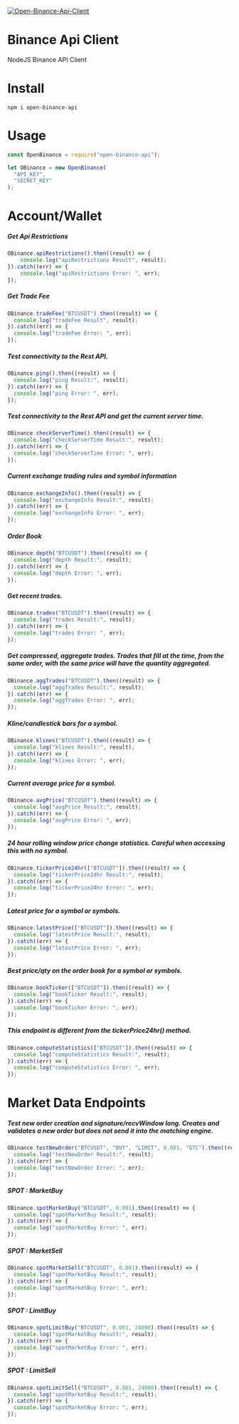 [
![Open-Binance-Api-Client](https://imageup.ru/img158/4220287/open-binance-api.png "Open-Binance-Api-Client")](https://github.com/naturalcod/open-node-binance-api "Open-Binance-Api-Client")

# Binance Api Client
NodeJS Binance API Client
# Install
`npm i open-binance-api`

# Usage

```javascript
const OpenBinance = require("open-binance-api");

let OBinance = new OpenBinance(
  "API_KEY",
  "SECRET_KEY"
);

```

# Account/Wallet

##### Get Api Restrictions

```javascript
OBinance.apiRestrictions().then((result) => {
    console.log("apiRestrictions Result", result);
}).catch((err) => {
    console.log("apiRestrictions Error: ", err);
});
```

##### Get Trade Fee
```javascript
OBinance.tradeFee("BTCUSDT").then((result) => {
  console.log("tradeFee Result", result);
}).catch((err) => {
  console.log("tradeFee Error: ", err);
});

```


##### Test connectivity to the Rest API.
```javascript
OBinance.ping().then((result) => {
  console.log("ping Result:", result);
}).catch((err) => {
  console.log("ping Error: ", err);
});

```


##### Test connectivity to the Rest API and get the current server time.
```javascript
OBinance.checkServerTime().then((result) => {
  console.log("checkServerTime Result:", result);
}).catch((err) => {
  console.log("checkServerTime Error: ", err);
});

```


##### Current exchange trading rules and symbol information
```javascript
OBinance.exchangeInfo().then((result) => {
  console.log("exchangeInfo Result:", result);
}).catch((err) => {
  console.log("exchangeInfo Error: ", err);
});

```


##### Order Book
```javascript
OBinance.depth("BTCUSDT").then((result) => {
  console.log("depth Result:", result);
}).catch((err) => {
  console.log("depth Error: ", err);
});

```


##### Get recent trades.
```javascript
OBinance.trades("BTCUSDT").then((result) => {
  console.log("trades Result:", result);
}).catch((err) => {
  console.log("trades Error: ", err);
});

```


##### Get compressed, aggregate trades. Trades that fill at the time, from the same order, with the same price will have the quantity aggregated.
```javascript
OBinance.aggTrades("BTCUSDT").then((result) => {
  console.log("aggTrades Result:", result);
}).catch((err) => {
  console.log("aggTrades Error: ", err);
});

```


##### Kline/candlestick bars for a symbol.
```javascript
OBinance.klines("BTCUSDT").then((result) => {
  console.log("klines Result:", result);
}).catch((err) => {
  console.log("klines Error: ", err);
});

```



##### Current average price for a symbol.
```javascript
OBinance.avgPrice("BTCUSDT").then((result) => {
  console.log("avgPrice Result:", result);
}).catch((err) => {
  console.log("avgPrice Error: ", err);
});

```


##### 24 hour rolling window price change statistics. Careful when accessing this with no symbol.
```javascript
OBinance.tickerPrice24hr(["BTCUSDT"]).then((result) => {
  console.log("tickerPrice24hr Result:", result);
}).catch((err) => {
  console.log("tickerPrice24hr Error: ", err);
});

```


##### Latest price for a symbol or symbols.
```javascript
OBinance.latestPrice(["BTCUSDT"]).then((result) => {
  console.log("latestPrice Result:", result);
}).catch((err) => {
  console.log("latestPrice Error: ", err);
});

```


##### Best price/qty on the order book for a symbol or symbols.
```javascript
OBinance.bookTicker(["BTCUSDT"]).then((result) => {
  console.log("bookTicker Result:", result);
}).catch((err) => {
  console.log("bookTicker Error: ", err);
});

```


##### This endpoint is different from the tickerPrice24hr() method.
```javascript
OBinance.computeStatistics(["BTCUSDT"]).then((result) => {
  console.log("computeStatistics Result:", result);
}).catch((err) => {
  console.log("computeStatistics Error: ", err);
});

```


# Market Data Endpoints



##### Test new order creation and signature/recvWindow long. Creates and validates a new order but does not send it into the matching engine.
```javascript
OBinance.testNewOrder("BTCUSDT", "BUY", "LIMIT", 0.001, "GTC").then((result) => {
  console.log("testNewOrder Result:", result);
}).catch((err) => {
  console.log("testNewOrder Error: ", err);
});

```

##### SPOT : MarketBuy   
```javascript
OBinance.spotMarketBuy("BTCUSDT", 0.001).then((result) => {
  console.log("spotMarketBuy Result:", result);
}).catch((err) => {
  console.log("spotMarketBuy Error: ", err);
});

```


##### SPOT : MarketSell   
```javascript
OBinance.spotMarketSell("BTCUSDT", 0.001).then((result) => {
  console.log("spotMarketBuy Result:", result);
}).catch((err) => {
  console.log("spotMarketBuy Error: ", err);
});

```


##### SPOT : LimitBuy
```javascript
OBinance.spotLimitBuy("BTCUSDT", 0.001, 24000).then((result) => {
  console.log("spotMarketBuy Result:", result);
}).catch((err) => {
  console.log("spotMarketBuy Error: ", err);
});

```


##### SPOT : LimitSell
```javascript
OBinance.spotLimitSell("BTCUSDT", 0.001, 24000).then((result) => {
  console.log("spotMarketBuy Result:", result);
}).catch((err) => {
  console.log("spotMarketBuy Error: ", err);
});

```